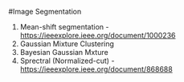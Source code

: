 #Image Segmentation
1. Mean-shift segmentation - https://ieeexplore.ieee.org/document/1000236
2. Gaussian Mixture Clustering
3. Bayesian Gaussian Mxture
4. Sprectral (Normalized-cut) - https://ieeexplore.ieee.org/document/868688

